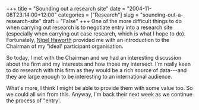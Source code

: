 +++
title = "Sounding out a research site"
date = "2004-11-08T23:14:00+12:00"
categories = ["Research"]
slug = "sounding-out-a-research-site"
draft = "False"
+++
One of the more difficult things to do when carrying out research is to
negotiate entry into a research site (especially when carrying out case
research, which is what I hope to do).  Fortunately, [Nigel
Haworth](https://staff.business.auckland.ac.nz/nhaworth) provided me with an
introduction to the Chairman of my "ideal' participant organisation.

So today, I met with the Chairman and we had an interesting discussion about the
firm and my interests and how those my intersect.  I'm really keen to do
research with this firm as they would be a rich source of data---and they are
large enough to be interesting to an international audience.

What's more, I think I might be able to provide them with some value too. So we
could all win from this.  Anyway, I'm back their next week as we continue the
process of "entry'.

